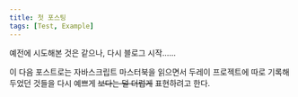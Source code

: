 ```yaml
---
title: 첫 포스팅
tags: [Test, Example]
---
```


예전에 시도해본 것은 같으나, 다시 블로그 시작......

이 다음 포스트로는 자바스크립트 마스터북을 읽으면서 두레이 프로젝트에 따로 기록해두었던 것들을 다시 예쁘게 ~~보다는 덜 더럽게~~ 표현하려고 한다.
